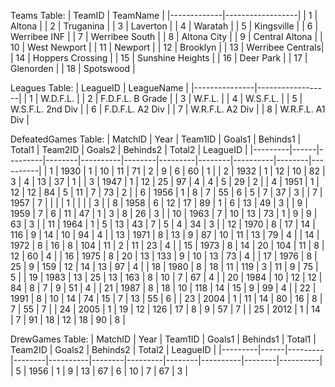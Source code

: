 Teams Table:
| TeamID      | TeamName         |
|-------------|------------------|
| 1           | Altona           |
| 2           | Truganina        |
| 3           | Laverton         |
| 4           | Waratah          |
| 5           | Kingsville       |
| 6           | Werribee INF     |
| 7           | Werribee South   |
| 8           | Altona City      |
| 9           | Central Altona   |
| 10          | West Newport     |
| 11          | Newport          |
| 12          | Brooklyn         |
| 13          | Werribee Centrals|
| 14          | Hoppers Crossing |
| 15          | Sunshine Heights |
| 16          | Deer Park        |
| 17          | Glenorden        |
| 18          | Spotswood        |


Leagues Table:
| LeagueID      | LeagueName       |
|---------------|------------------|
| 1             | W.D.F.L.         |
| 2             | F.D.F.L. B Grade |
| 3             | W.F.L.           |
| 4             | W.S.F.L.         |
| 5             | W.S.F.L. 2nd Div |
| 6             | F.D.F.L. A2 Div  |
| 7             | W.R.F.L. A2 Div  |
| 8             | W.R.F.L. A1 Div  |

DefeatedGames Table:
| MatchID | Year | Team1ID | Goals1 | Behinds1 | Total1 | Team2ID | Goals2 | Behinds2 | Total2 | LeagueID |
|---------|------|---------|--------|----------|--------|---------|--------|----------|--------|----------|
| 1       | 1930 | 1       | 10     | 11       | 71     | 2       | 9      | 6        | 60     | 1        |
| 2       | 1932 | 1       | 12     | 10       | 82     | 3       | 4      | 13       | 37     | 1        |
| 3       | 1947 | 1       | 12     | 25       | 97     | 4       | 4      | 5        | 29     | 2        |
| 4       | 1951 | 1       | 12     | 12       | 84     | 5       | 11     | 7        | 73     | 2        |
| 6       | 1956 | 1       | 8      | 7        | 55     | 6       | 5      | 7        | 37     | 3        |
| 7       | 1957 | 7       |        |          |        | 1       |        |          |        | 3        |
| 8       | 1958 | 6       | 12     | 17       | 89     | 1       | 6      | 13       | 49     | 3        |
| 9       | 1959 | 7       | 6      | 11       | 47     | 1       | 3      | 8        | 26     | 3        |
| 10      | 1963 | 7       | 10     | 13       | 73     | 1       | 9      | 9        | 63     | 3        |
| 11      | 1964 | 1       | 5      | 13       | 43     | 7       | 5      | 4        | 34     | 3        |
| 12      | 1970 | 8       | 17     | 14       | 116    | 9       | 14     | 10       | 94     | 4        |
| 13      | 1971 | 8       | 13     | 9        | 87     | 10      | 11     | 13       | 79     | 4        |
| 14      | 1972 | 8       | 16     | 8        | 104    | 11      | 2      | 11       | 23     | 4        |
| 15      | 1973 | 8       | 14     | 20       | 104    | 11      | 8      | 12       | 60     | 4        |
| 16      | 1975 | 8       | 20     | 13       | 133    | 9       | 10     | 13       | 73     | 4        |
| 17      | 1976 | 8       | 25     | 9        | 159    | 12      | 14     | 13       | 97     | 4        |
| 18      | 1980 | 8       | 18     | 11       | 119    | 3       | 11     | 9        | 75     | 5        |
| 19      | 1983 | 13      | 25     | 13       | 163    | 8       | 10     | 7        | 67     | 4        |
| 20      | 1984 | 10      | 12     | 12       | 84     | 8       | 7      | 9        | 51     | 4        |
| 21      | 1987 | 8       | 18     | 10       | 118    | 14      | 15     | 9        | 99     | 4        |
| 22      | 1991 | 8       | 10     | 14       | 74     | 15      | 7      | 13       | 55     | 6        |
| 23      | 2004 | 1       | 11     | 14       | 80     | 16      | 8      | 7        | 55     | 7        |
| 24      | 2005 | 1       | 19     | 12       | 126    | 17      | 8      | 9        | 57     | 7        |
| 25      | 2012 | 1       | 14     | 7        | 91     | 18      | 12     | 18       | 90     | 8        |

DrewGames Table:
| MatchID | Year | Team1ID | Goals1 | Behinds1 | Total1 | Team2ID | Goals2 | Behinds2 | Total2 | LeagueID |
|---------|------|---------|--------|----------|--------|---------|--------|----------|--------|----------|
|  5      | 1956 | 1       | 9      | 13        | 67     | 6      | 10     | 7        | 67     | 3        |


